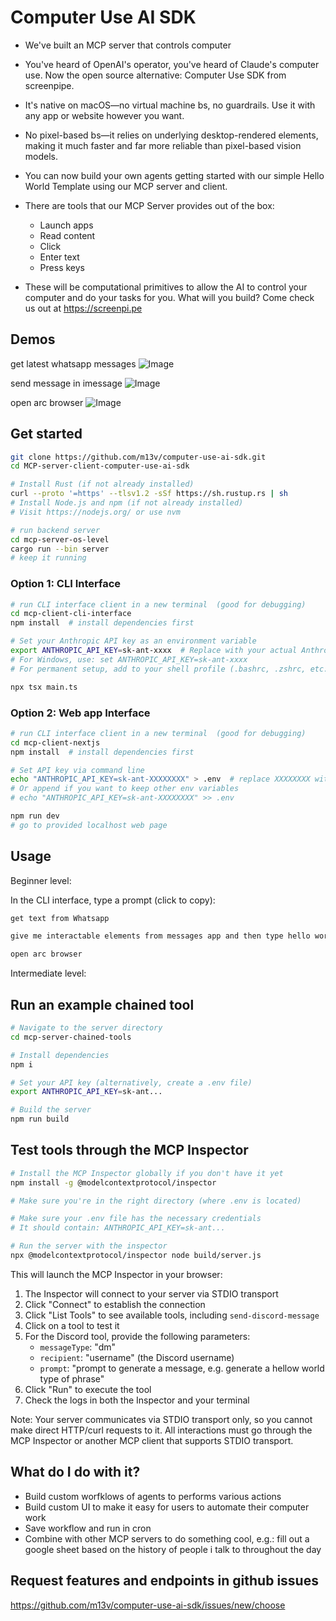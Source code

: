 # Computer Use AI SDK

* We've built an MCP server that controls computer

* You've heard of OpenAI's operator, you've heard of Claude's computer use. Now the open source alternative: Computer Use SDK from screenpipe.

* It's native on macOS—no virtual machine bs, no guardrails. Use it with any app or website however you want.

* No pixel-based bs—it relies on underlying desktop-rendered elements, making it much faster and far more reliable than pixel-based vision models.

* You can now build your own agents getting started with our simple Hello World Template using our MCP server and client.

* There are tools that our MCP Server provides out of the box:
    * Launch apps
    * Read content
    * Click
    * Enter text
    * Press keys

* These will be computational primitives to allow the AI to control your computer and do your tasks for you. What will you build? Come check us out at https://screenpi.pe

## Demos

get latest whatsapp messages
![Image](https://github.com/user-attachments/assets/6401c930-07e5-4459-b54c-a8c70fdca73f)

send message in imessage
![Image](https://github.com/user-attachments/assets/46e02640-7ad2-4643-b213-df03abfddba7)

open arc browser 
![Image](https://github.com/user-attachments/assets/8656be95-951d-4f13-8ee9-41babb821abb)

## Get started

```bash
git clone https://github.com/m13v/computer-use-ai-sdk.git
cd MCP-server-client-computer-use-ai-sdk
```

```bash
# Install Rust (if not already installed)
curl --proto '=https' --tlsv1.2 -sSf https://sh.rustup.rs | sh
# Install Node.js and npm (if not already installed)
# Visit https://nodejs.org/ or use nvm
```

```bash
# run backend server
cd mcp-server-os-level
cargo run --bin server
# keep it running
```

### Option 1: CLI Interface

```bash
# run CLI interface client in a new terminal  (good for debugging)
cd mcp-client-cli-interface
npm install  # install dependencies first

# Set your Anthropic API key as an environment variable
export ANTHROPIC_API_KEY=sk-ant-xxxx  # Replace with your actual Anthropic API key
# For Windows, use: set ANTHROPIC_API_KEY=sk-ant-xxxx
# For permanent setup, add to your shell profile (.bashrc, .zshrc, etc.)

npx tsx main.ts
```

### Option 2: Web app Interface

```bash
# run CLI interface client in a new terminal  (good for debugging)
cd mcp-client-nextjs
npm install  # install dependencies first

# Set API key via command line
echo "ANTHROPIC_API_KEY=sk-ant-XXXXXXXX" > .env  # replace XXXXXXXX with your actual key
# Or append if you want to keep other env variables
# echo "ANTHROPIC_API_KEY=sk-ant-XXXXXXXX" >> .env

npm run dev
# go to provided localhost web page
```


## Usage

Beginner level:

In the CLI interface, type a prompt (click to copy):

```bash
get text from Whatsapp
```

```bash
give me interactable elements from messages app and then type hello world and send
```

```bash
open arc browser
```

Intermediate level:

## Run an example chained tool

```bash
# Navigate to the server directory
cd mcp-server-chained-tools 

# Install dependencies
npm i 

# Set your API key (alternatively, create a .env file)
export ANTHROPIC_API_KEY=sk-ant...

# Build the server
npm run build
```

## Test tools through the MCP Inspector

```bash
# Install the MCP Inspector globally if you don't have it yet
npm install -g @modelcontextprotocol/inspector

# Make sure you're in the right directory (where .env is located)

# Make sure your .env file has the necessary credentials
# It should contain: ANTHROPIC_API_KEY=sk-ant...

# Run the server with the inspector
npx @modelcontextprotocol/inspector node build/server.js
```

This will launch the MCP Inspector in your browser:

1. The Inspector will connect to your server via STDIO transport
2. Click "Connect" to establish the connection 
3. Click "List Tools" to see available tools, including `send-discord-message`
4. Click on a tool to test it
5. For the Discord tool, provide the following parameters:
   - `messageType`: "dm" 
   - `recipient`: "username" (the Discord username)
   - `prompt`: "prompt to generate a message, e.g. generate a hellow world type of phrase"
6. Click "Run" to execute the tool
7. Check the logs in both the Inspector and your terminal

Note: Your server communicates via STDIO transport only, so you cannot make direct HTTP/curl requests to it. All interactions must go through the MCP Inspector or another MCP client that supports STDIO transport.

## What do I do with it?

- Build custom worfklows of agents to performs various actions
- Build custom UI to make it easy for users to automate their computer work
- Save workflow and run in cron
- Combine with other MCP servers to do something cool, e.g.: fill out a google sheet based on the history of people i talk to throughout the day

## Request features and endpoints in github issues

https://github.com/m13v/computer-use-ai-sdk/issues/new/choose